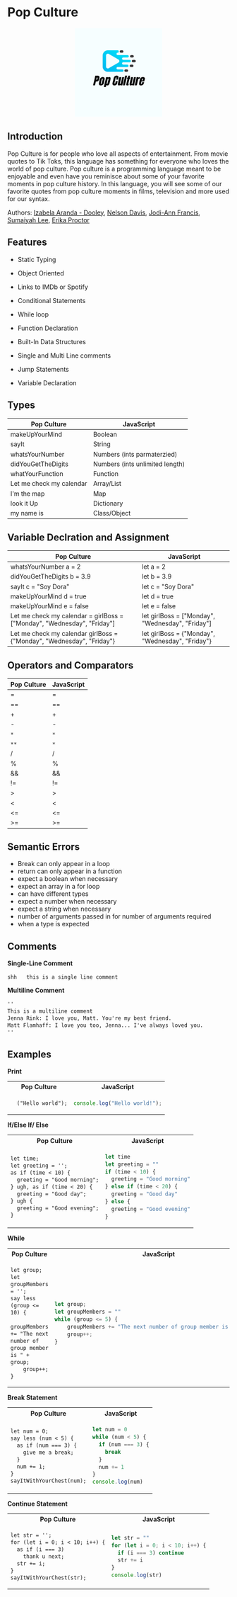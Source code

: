 # Pop Culture

<p align="center">
<img src= "docs/logo.png" height="200">
</p>

## Introduction

Pop Culture is for people who love all aspects of entertainment. From movie quotes to Tik Toks, this language has something for everyone who loves the world of pop culture. Pop culture is a programming language meant to be enjoyable and even have you reminisce about some of your favorite moments in pop culture history. In this language, you will see some of our favorite quotes from pop culture moments in films, television and more used for our syntax.

Authors: [Izabela Aranda - Dooley](https://github.com/izabela-ad), [Nelson Davis](https://github.com/nelson6400),
[Jodi-Ann Francis](https://github.com/francisjodi), [Sumaiyah Lee](https://github.com/sumaiyahlee), [Erika Proctor](https://github.com/elproctor7)

## Features

- Static Typing
- Object Oriented
- Links to IMDb or Spotify
- Conditional Statements
- While loop
- Function Declaration
- Built-In Data Structures
- Single and Multi Line comments
- Jump Statements
- Variable Declaration

  <!-- - Abstract data Type  -->
  <!-- - Functions??? -->

## Types

| Pop Culture              | JavaScript                      |
| ------------------------ | ------------------------------- |
| makeUpYourMind           | Boolean                         |
| sayIt                    | String                          |
| whatsYourNumber          | Numbers (ints parmaterzied)     |
| didYouGetTheDigits       | Numbers (ints unlimited length) |
| whatYourFunction         | Function                        |
| Let me check my calendar | Array/List                      |
| I'm the map              | Map                             |
| look it Up               | Dictionary                      |
| my name is               | Class/Object                   |

## Variable Declration and Assignment

| Pop Culture                                                             | JavaScript                                       |
| ----------------------------------------------------------------------- | ------------------------------------------------ |
| whatsYourNumber a = 2                                                   | let a = 2                                        |
| didYouGetTheDigits b = 3.9                                              | let b = 3.9                                      |
| sayIt c = "Soy Dora"                                                    | let c = "Soy Dora"                               |
| makeUpYourMind d = true                                                 | let d = true                                     |
| makeUpYourMind e = false                                                | let e = false                                    |
| Let me check my calendar = girlBoss = ["Monday", "Wednesday", "Friday"] | let girlBoss = ["Monday", "Wednesday", "Friday"] |
| Let me check my calendar girlBoss = {"Monday", "Wednesday", "Friday"}   | let girlBoss = {"Monday", "Wednesday", "Friday"} |

## Operators and Comparators

| Pop Culture | JavaScript |
| ----------- | ---------- |
| =           | =          |
| ==          | ==         |
| +           | +          |
| -           | -          |
| `* `        | `*`        |
| `**`        | `*`        |
| /           | /          |
| %           | %          |
| &&          | &&         |
| !=          | !=         |
| >           | >          |
| <           | <          |
| <=          | <=         |
| >=          | >=         |

## Semantic Errors 
* Break can only appear in a loop 
* return can only appear in a function 
* expect a boolean when necessary 
* expect an array in a for loop 
* can have different types
*  expect a number when necessary 
*  expect a string when necessary 
*  number of arguments passed in for number of arguments required 
*  when a type is expected


## Comments

**Single-Line Comment**

```Pop Culture
shh   this is a single line comment 
```

**Multiline Comment**

```
''
This is a multiline comment 
Jenna Rink: I love you, Matt. You're my best friend.
Matt Flamhaff: I love you too, Jenna... I've always loved you.
''
```

## Examples

**Print**

<table>
  <tr>
  <th>Pop Culture</th>
  <th>JavaScript</th>
  </tr>

  <tr>
  <td>

```Pop Culture
  ("Hello world");
```

  </td>

  <td>

```JavaScript
console.log("Hello world!");
```

  </td>
  </tr>
</table>

**If/Else If/ Else**

<table>
  <tr>
  <th>Pop Culture</th>
  <th>JavaScript</th>
  </tr>

  <tr>
  <td>

```Pop Culture
let time;
let greeting = '';
as if (time < 10) {
  greeting = "Good morning";
} ugh, as if (time < 20) {
  greeting = "Good day";
} ugh {
  greeting = "Good evening";
}
```

  </td>

  <td>

```javascript
let time
let greeting = ""
if (time < 10) {
  greeting = "Good morning"
} else if (time < 20) {
  greeting = "Good day"
} else {
  greeting = "Good evening"
}
```

  </td>
  </tr>
</table>

**While**

<table>
  <tr>
  <th>Pop Culture</th>
  <th>JavaScript</th>
  </tr>

  <tr>
  <td style="width:100px;"><div style="overflow:scroll; width:100%">

```Pop Culture
let group;
let groupMembers = '';
say less (group <= 10) {
    groupMembers += "The next number of group member is " + group;
    group++;
}
```

  </div> </td>
 
   <td style="width:100px;"><div style="overflow:scroll; width:100%">
  
```javascript
let group;
let groupMembers = ""
while (group <= 5) {
    groupMembers += "The next number of group member is " + group;
    group++;
}
```
 </div> </td>

  </tr>
</table>

**Break Statement**

<table>
  <tr>
  <th>Pop Culture</th>
  <th>JavaScript</th>
  </tr>

  <tr>
  <td>

```Pop Culture
let num = 0;
say less (num < 5) {
  as if (num === 3) {
    give me a break;
  }
  num += 1;
}
sayItWithYourChest(num);
```

  </td>

  <td>

```javascript
let num = 0
while (num < 5) {
  if (num === 3) {
    break
  }
  num += 1
}
console.log(num)
```

  </td>
  </tr>
</table>

**Continue Statement**

<table>
  <tr>
  <th>Pop Culture</th>
  <th>JavaScript</th>
  </tr>

  <tr>
  <td>

```Pop Culture
let str = '';
for (let i = 0; i < 10; i++) {
  as if (i === 3)
    thank u next;
  str += i;
}
sayItWithYourChest(str);
```

  </td>

  <td>

```javascript
let str = ""
for (let i = 0; i < 10; i++) {
  if (i === 3) continue
  str += i
}
console.log(str)
```

  </td>
  </tr>
</table>
